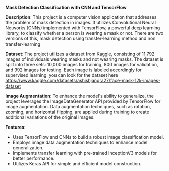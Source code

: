 **Mask Detection Classification with CNN and TensorFlow**

**Description**: 
This project is a computer vision application that addresses the problem of mask detection in images. It utilizes Convolutional Neural Networks (CNNs) implemented with TensorFlow, a powerful deep learning library, to classify whether a person is wearing a mask or not. There are two versions of this, mask detection using transfer-learning method and non transfer-learning

**Dataset**: 
The project utilizes a dataset from Kaggle, consisting of 11,792 images of individuals wearing masks and not wearing masks. The dataset is split into three sets: 10,000 images for training, 800 images for validation, and 992 images for testing. Each image is labeled accordingly for supervised learning. you can look for the dataset here https://www.kaggle.com/datasets/ashishjangra27/face-mask-12k-images-dataset

**Image Augmentation**: 
To enhance the model's ability to generalize, the project leverages the ImageDataGenerator API provided by TensorFlow for image augmentation. Data augmentation techniques, such as rotation, zooming, and horizontal flipping, are applied during training to create additional variations of the original images.

**Features**:

- Uses TensorFlow and CNNs to build a robust image classification model.
- Employs image data augmentation techniques to enhance model generalization.
- Implements transfer learning with pre-trained InceptionV3 models for better performance.
- Utilizes Keras API for simple and efficient model construction.
